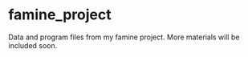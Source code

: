 famine_project
==============

Data and program files from my famine project. More materials will be included soon. 
